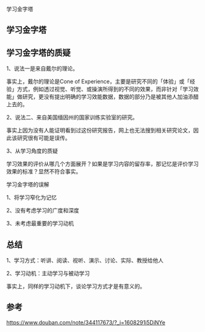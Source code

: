 学习金字塔

## 学习金字塔





## 学习金字塔的质疑

1、说法一是来自戴尔的理论。

事实上，戴尔的理论是Cone of Experience，主要是研究不同的「体验」或「经验」方式，例如透过视觉、听觉、或操演所得到的不同的效果，而非针对「学习效能」做研究，更没有提出明确的学习效能数据，数据的部分乃是被其他人加油添醋上去的。

2、说法二、来自美国缅因州的国家训练实验室的研究。

事实上因为没有人能证明看到过这份研究报告，网上也无法搜到相关研究论文，因此该研究很有可能是误传。 

3、从学习角度的质疑

学习效果的评价从哪几个方面展开？如果是学习内容的留存率，那记忆是评价学习效果的标准？显然不符合事实。



学习金字塔的误解

1、将学习窄化为记忆

2、没有考虑学习的广度和深度

3、未考虑最重要的学习动机	



## 总结

1、学习方式：听讲、阅读、视听、演示、讨论、实际、教授给他人

2、学习动机：主动学习与被动学习

事实上，同样的学习动机下，谈论学习方式才是有意义的。		



## 参考

https://www.douban.com/note/344117673/?_i=1608291i5DiNYe